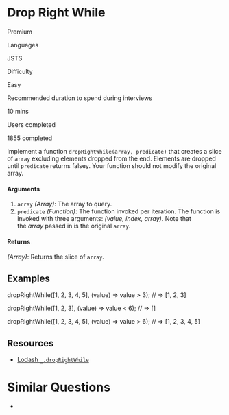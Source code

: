 # Drop Right While

Premium

Languages

JSTS

Difficulty

Easy

Recommended duration to spend during interviews

10 mins

Users completed

1855 completed

Implement a function `dropRightWhile(array, predicate)` that creates a slice of `array` excluding elements dropped from the end. Elements are dropped until `predicate` returns falsey. Your function should not modify the original array.

#### Arguments

1. `array` _(Array)_: The array to query.
2. `predicate` _(Function)_: The function invoked per iteration. The function is invoked with three arguments: _(value, index, array)_. Note that the _array_ passed in is the original `array`.

#### Returns

_(Array)_: Returns the slice of `array`.

## Examples

dropRightWhile([1, 2, 3, 4, 5], (value) => value > 3); // => [1, 2, 3]

dropRightWhile([1, 2, 3], (value) => value < 6); // => []

dropRightWhile([1, 2, 3, 4, 5], (value) => value > 6); // => [1, 2, 3, 4, 5]

## Resources

- [Lodash `_.dropRightWhile`](https://lodash.com/docs/#dropRightWhile)

# Similar Questions

- [  
    ](https://www.greatfrontend.com/questions/javascript/drop-while)